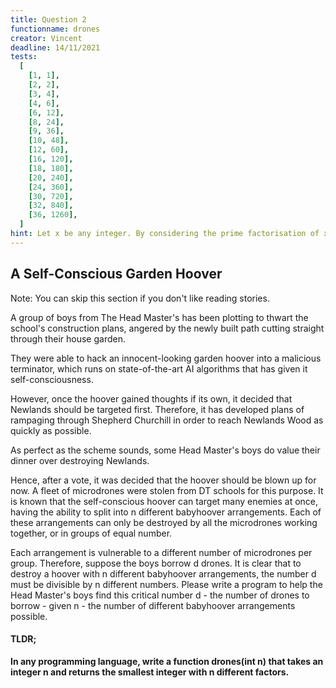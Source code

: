 ```yaml
---
title: Question 2
functionname: drones
creator: Vincent
deadline: 14/11/2021
tests:
  [
    [1, 1],
    [2, 2],
    [3, 4],
    [4, 6],
    [6, 12],
    [8, 24],
    [9, 36],
    [10, 48],
    [12, 60],
    [16, 120],
    [18, 180],
    [20, 240],
    [24, 360],
    [30, 720],
    [32, 840],
    [36, 1260],
  ]
hint: Let x be any integer. By considering the prime factorisation of x, we have where pi are its prime factors and mi ∈ Z+ are their respective powers. Try to express the number of factors of x as some expression involving all of the powers m1, m2, m3, . . .
---
```


## A Self-Conscious Garden Hoover

Note: You can skip this section if you don't like reading stories.

A group of boys from The Head Master's has been plotting to thwart the school's construction plans, angered by the newly built path cutting straight through their house garden.

They were able to hack an innocent-looking garden hoover into a malicious terminator, which runs on state-of-the-art AI algorithms that has given
it self-consciousness.

However, once the hoover gained thoughts if its own, it decided that Newlands should be targeted first. Therefore, it has developed plans of rampaging through Shepherd Churchill in order to reach Newlands Wood as quickly as possible.

As perfect as the scheme sounds, some Head Master's boys do value their dinner over destroying Newlands.

Hence, after a vote, it was decided that the hoover should be blown up for now. A fleet of microdrones were stolen from DT schools for this purpose. It is known that the self-conscious hoover can target many enemies at once, having the ability to split into n different babyhoover arrangements. Each of these arrangements can
only be destroyed by all the microdrones working together, or in groups of equal number.

Each arrangement is vulnerable to a different number of microdrones per group.
Therefore, suppose the boys borrow d drones. It is clear that to destroy a hoover with n different babyhoover arrangements, the number d must be divisible by n different numbers. Please write a program to help the Head Master's boys find this critical number d - the number of drones to borrow - given n - the number of different babyhoover arrangements possible.

#### TLDR;

**In any programming language, write a function drones(int n) that takes an integer n and returns the smallest integer with n different factors.**
